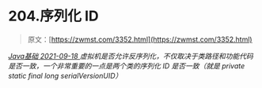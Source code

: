 <!--yml
category: 未分类
date: 0001-01-01 00:00:00
-->

# 204.序列化 ID

> 原文：[https://zwmst.com/3352.html](https://zwmst.com/3352.html)

   [ *Java基础* ](https://zwmst.com/java%e5%9f%ba%e7%a1%80)*[ <time datetime="2021-09-18T09:25:36+08:00"> 2021-09-18 </time> ](https://zwmst.com/3352.html)  虚拟机是否允许反序列化，不仅取决于类路径和功能代码是否一致，一个非常重要的一点是两个类的序列化 ID 是否一致（就是 private static final long serialVersionUID）*